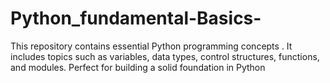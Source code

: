 # Python_fundamental-Basics-
This repository contains essential Python programming concepts . It includes topics such as variables, data types, control structures, functions, and modules. Perfect for building a solid foundation in Python
